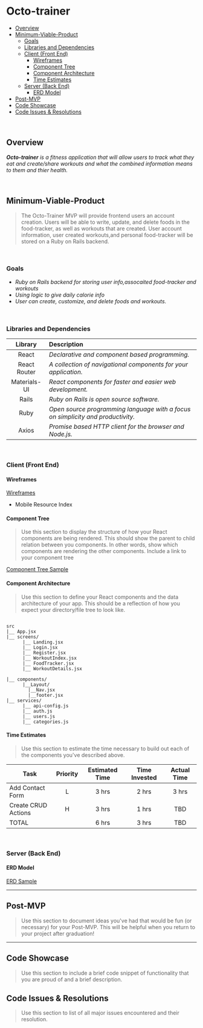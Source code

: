 # Octo-trainer

- [Overview](#overview)
- [Minimum-Viable-Product](#Minimum-Viable-Product)
  - [Goals](#goals)
  - [Libraries and Dependencies](#libraries-and-dependencies)
  - [Client (Front End)](#client-front-end)
    - [Wireframes](#wireframes)
    - [Component Tree](#component-tree)
    - [Component Architecture](#component-architecture)
    - [Time Estimates](#time-estimates)
  - [Server (Back End)](#server-back-end)
    - [ERD Model](#erd-model)
- [Post-MVP](#post-mvp)
- [Code Showcase](#code-showcase)
- [Code Issues & Resolutions](#code-issues--resolutions)

<br>

## Overview

_**Octo-trainer** is a fitness application that will allow users to track what they eat and create/share workouts and what the combined information means to them and thier health._


<br>

## Minimum-Viable-Product

> The Octo-Trainer MVP will provide frontend users an account creation. Users will be able to write, update, and delete foods in the food-tracker, as well as workouts that are created. User account information, user created workouts,and personal food-tracker will be stored on a Ruby on Rails backend.

<br>

### Goals

- _Ruby on Rails backend for storing user info,assocaited food-tracker and workouts_
- _Using logic to give daily calorie info_
- _User can create, customize, and delete foods and workouts._

<br>

### Libraries and Dependencies


|     Library      | Description                                |
| :--------------: | :----------------------------------------- |
|      React       | _Declarative and component based programming._ |
|   React Router   | _A collection of navigational components for your application._ |
|   Materials-UI   | _React components for faster and easier web development._ |
|      Rails       | _Ruby on Rails is open source software._ |
|      Ruby        | _Open source programming language with a focus on simplicity and productivity._ |
|      Axios       | _Promise based HTTP client for the browser and Node.js._ |
<br>

### Client (Front End)

#### Wireframes
[Wireframes](https://imgur.com/kyQ3CEA)

- Mobile Resource Index

#### Component Tree

> Use this section to display the structure of how your React components are being rendered. This should show the parent to child relation between you components. In other words, show which components are rendering the other components. Include a link to your component tree

[Component Tree Sample](https://gist.git.generalassemb.ly/davidtwhitlatch/414107e2560ae0bb65e233570f2fe056#file-component-tree-png)

#### Component Architecture

> Use this section to define your React components and the data architecture of your app. This should be a reflection of how you expect your directory/file tree to look like. 

``` structure

src
|__ App.jsx
|__ screens/
      |__ Landing.jsx
      |__ Login.jsx
      |__ Register.jsx
      |__ WorkoutIndex.jsx
      |__ FoodTracker.jsx
      |__ WorkoutDetails.jsx

|__ components/
      |__Layout/
        |__Nav.jsx
        |__footer.jsx
|__ services/
      |__ api-config.js
      |__ auth.js
      |__ users.js
      |__ categories.js
```

#### Time Estimates

> Use this section to estimate the time necessary to build out each of the components you've described above.

| Task                | Priority | Estimated Time | Time Invested | Actual Time |
| ------------------- | :------: | :------------: | :-----------: | :---------: |
| Add Contact Form    |    L     |     3 hrs      |     2 hrs     |    3 hrs    |
| Create CRUD Actions |    H     |     3 hrs      |     1 hrs     |     TBD     |
| TOTAL               |          |     6 hrs      |     3 hrs     |     TBD     |


<br>

### Server (Back End)

#### ERD Model

[ERD Sample](https://drive.google.com/file/d/1kLyQTZqfcA4jjKWQexfEkG2UspyclK8Q/view)
<br>

***

## Post-MVP

> Use this section to document ideas you've had that would be fun (or necessary) for your Post-MVP. This will be helpful when you return to your project after graduation!

***

## Code Showcase

> Use this section to include a brief code snippet of functionality that you are proud of and a brief description.

## Code Issues & Resolutions

> Use this section to list of all major issues encountered and their resolution.
